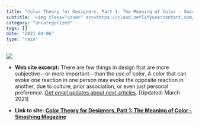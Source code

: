 ```yaml
---
title: "Color Theory for Designers, Part 1: The Meaning of Color - Smashing Magazine"
subtitle: '<img class="cover" src=https://cloud.netlifyusercontent.com/assets/344dbf88-fdf9-42bb-adb4-46f01eedd...'
category: "uncategorized"
tags: []
date: "2021-04-06"
type: "rain"
---
```

<img class="cover" src=https://cloud.netlifyusercontent.com/assets/344dbf88-fdf9-42bb-adb4-46f01eedd629/1b611976-9b91-4cc5-b3eb-a25749ab7b5b/colorstar.jpg>



* **Web site excerpt:** There are few things in design that are more subjective—or more important—than the use of color. A color that can evoke one reaction in one person may evoke the opposite reaction in another, due to culture, prior association, or even just personal preference. [Get email updates about next articles](https://www.smashingmagazine.com/the-smashing-newsletter/). [Updated: March 2021]

* **Link to site:** **[Color Theory for Designers, Part 1: The Meaning of Color - Smashing Magazine](http://www.smashingmagazine.com/2010/01/28/color-theory-for-designers-part-1-the-meaning-of-color)**
